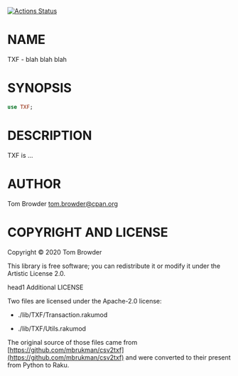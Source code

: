 [![Actions Status](https://github.com/tbrowder/TXF/workflows/test/badge.svg)](https://github.com/tbrowder/TXF/actions)

NAME
====

TXF - blah blah blah

SYNOPSIS
========

```raku
use TXF;
```

DESCRIPTION
===========

TXF is ...

AUTHOR
======

Tom Browder <tom.browder@cpan.org>

COPYRIGHT AND LICENSE
=====================

Copyright &#x00A9; 2020 Tom Browder

This library is free software; you can redistribute it or modify it under the Artistic License 2.0.

head1 Additional LICENSE

Two files are licensed under the Apache-2.0 license:

  * ./lib/TXF/Transaction.rakumod

  * ./lib/TXF/Utils.rakumod

The original source of those files came from [https://github.com/mbrukman/csv2txf](https://github.com/mbrukman/csv2txf) and were converted to their present from Python to Raku.

